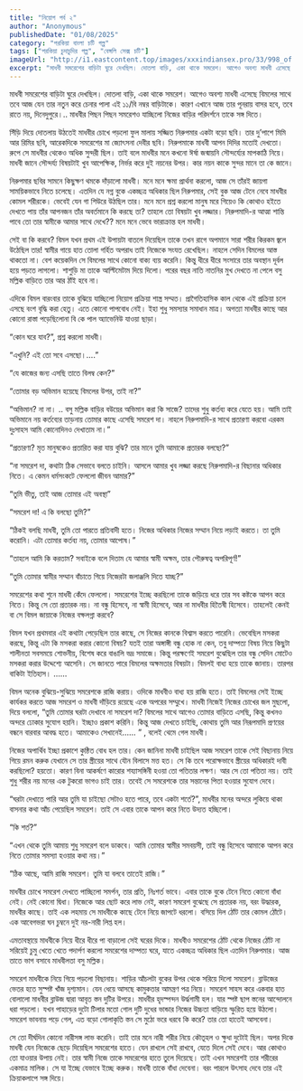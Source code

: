 ```yaml
---
title: "নিয়োগ পর্ব ২"
author: "Anonymous"
publishedDate: "01/08/2025"
category: "পরকিয়া বাংলা চটি গল্প"
tags: ["পরকিয়া চুদাচুদির গল্প", "বেঙ্গলি সেক্স চটি"]
imageUrl: "http://i1.eastcontent.top/images/xxxindiansex.pro/33/998_of.jpg"
excerpt: "মাধবী সমরেশের বাড়িটা ঘুরে দেখছিল। দোতলা বাড়ি, একা থাকে সমরেশ। আগেও অবশ্য মাধবী এসেছে বিমলের সাথে তবে আজ যেন তার নতুন করে চেনার পালা এই ১১/বি নম্বর বাড়িটাকে। কারণ এখানে আজ তার পূনরায় বাসর হবে, তবে রাতে..."
---
```


মাধবী সমরেশের বাড়িটা ঘুরে দেখছিল। দোতলা বাড়ি, একা থাকে সমরেশ। আগেও অবশ্য মাধবী এসেছে বিমলের সাথে তবে আজ যেন তার নতুন করে চেনার পালা এই ১১/বি নম্বর বাড়িটাকে। কারণ এখানে আজ তার পূনরায় বাসর হবে, তবে রাতে নয়, দিনেদুপুরে।.. মাধবীর পিছন পিছন সমরেশও যাচ্ছিলো নিজের বাড়ির পরিদর্শনে তাকে সঙ্গ দিতে।


সিঁড়ি দিয়ে দোতলায় উঠতেই মাধবীর চোখে পড়লো ফুল মালায় সজ্জিত নিরুপমার একটা বড়ো ছবি। তার দু’পাশে মিমি আর রিমির ছবি, আরেকদিকে সমরেশের মা জ্যোৎসনা দেবীর ছবি। নিরুপমাকে মাধবী আপন দিদির মতোই দেখতো। রুপে সে মাধবীর থেকেও অধিক সুন্দরী ছিল। তাই বলে মাধবীর মনে কখনো ঈর্ষা জন্মায়নি সৌন্দর্য্যের মাপকাঠি নিয়ে। মাধবী জানে সৌন্দর্য্য বিষয়টাই খুব আপেক্ষিক, নির্ভর করে দুই নয়নের উপর। কার নয়ন কাকে সুন্দর মানে তা কে জানে।


নিরুপমার ছবির সামনে কিছুক্ষণ থমকে দাঁড়ালো মাধবী। মনে মনে ক্ষমা প্রার্থনা করলো, আজ সে তাঁরই জায়গা সাময়িকভাবে নিতে চলেছে। এতদিন যে নগ্ন বুকে একচ্ছত্র অধিকার ছিল নিরুপমার, সেই বুক আজ টেনে নেবে মাধবীর কোমল শরীরকে। ভেবেই যেন গা শিউরে উঠছিল তার। মনে মনে প্রশ্ন করলো মানুষ মরে গিয়েও কি কোথাও হইতে দেখতে পায় তাঁর আপনজন তাঁর অবর্তমানে কি করছে তা? তাহলে তো বিষয়টা খুব লজ্জার। নিরুপমাদি-র আত্মা শান্তি পাবে তো তার স্বামীকে আমার সাথে দেখে?? মনে মনে ভেবে ভারাক্রান্ত হল মাধবী।


সেই বা কি করবে? বিমল যখন প্রথম এই উপায়টা বাতলে দিয়েছিল তাকে তখন রাগে অপমানে সারা শরীর কিরকম জ্বলে উঠেছিল তার! স্বামীর গায়ে হাত তোলা গর্হিত অপরাধ তাই নিজেকে সংযত রেখেছিল। নাহলে সেদিন বিমলের আস্ত থাকতো না। বেশ কয়েকদিন সে বিমলের সাথে কোনো বাক্য ব্যয় করেনি। কিন্তু ধীরে ধীরে সংসারে তার অবস্থান দূর্বল হয়ে পড়তে লাগলো। শাশুড়ি মা তাকে আল্টিমেটাম দিয়ে দিলো। পরের বছর নাতি নাতনির মুখ দেখতে না পেলে বসু মল্লিক বাড়িতে তার আর ঠাঁই হবে না।


এদিকে বিমল বারংবার তাকে বুঝিয়ে যাচ্ছিলো নিয়োগ প্রক্রিয়া শাস্ত্র সম্মত। প্রাগৈতিহাসিক কাল থেকে এই প্রক্রিয়া চলে এসছে বংশ বৃদ্ধি করা হেতু। এতে কোনো পাপবোধ নেই। ইহা শুধু সমস্যার সমাধান মাত্র। অগত্যা মাধবীর কাছে আর কোনো রাস্তা পড়েছিলোনা বি কে পাল অ্যাভেনিউ যাওয়া ছাড়া।


“কোন ঘরে যাব?”, প্রশ্ন করলো মাধবী।


“এখুনি? এই তো সবে এসছো।….”


“যে কাজের জন্য এসছি তাতে বিলম্ব কেন?”


“তোমার বড় অভিমান হয়েছে বিমলের উপর, তাই না?”


“অভিমান? না না। .. বসু মল্লিক বাড়ির বউয়ের অভিমান করা কি সাজে? তাদের শুধু কর্তব্য করে যেতে হয়। আমি তাই অভিমানে নয় কর্তব্যের তাড়নায় তোমার কাছে এসেছি সমরেশ দা। নাহলে নিরুপমাদি-র সাথে প্রতারণা করবো এরকম দুঃসাহস আমি কোনোদিনও দেখাতাম না।”


“প্রতারণা? মৃত মানুষকেও প্রতারিত করা যায় বুঝি? তার মানে তুমি আমাকে প্রতারক বলছো?”


“না সমরেশ দা, কথাটা ঠিক সেভাবে বলতে চাইনি। আসলে আমার খুব লজ্জা করছে নিরুপমাদি-র বিছানার অধিকার নিতে। এ কেমন ধর্মসংকটে ফেললো জীবন আমার?”


“তুমি ভীতু, তাই আজ তোমার এই অবস্থা”


“সমরেশ দা! এ কি বলছো তুমি?”


“ঠিকই বলছি মাধবী, তুমি তো পারতে প্রতিবাদী হতে। নিজের অধিকার নিজের সম্মান নিয়ে লড়াই করতে। তা তুমি করোনি। এটা তোমার কর্তব্য নয়, তোমার আপোষ।”


“তাহলে আমি কি করতাম? সবাইকে বলে দিতাম যে আমার স্বামী অক্ষম, তার পৌরুষত্ব অপরিপূর্ণ!”


“তুমি তোমার স্বামীর সম্মান বাঁচাতে গিয়ে নিজেরটা জলাঞ্জলি দিতে যাচ্ছ?”


সমরেশের কথা শুনে মাধবী কেঁদে ফেললো। সমরেশের ইচ্ছে করছিলো তাকে জড়িয়ে ধরে তার সব কষ্টকে আপন করে নিতে। কিন্তু সে তো প্রতারক নয়। না বন্ধু হিসেবে, না স্বামী হিসেবে, আর না মাধবীর হিতৈষী হিসেবে। তাহলেই কেনই বা সে বিমল জায়াকে নিজের বক্ষলগ্না করবে?


বিমল যখন প্রথমবার এই কথাটা পেড়েছিল তার কাছে, সে নিজের কানকে বিশ্বাস করতে পারেনি। ভেবেছিল মসকরা করছে, কিন্তু এটা কি মসকরা করার কোনো বিষয়? যতই তারা অঙ্গাঙ্গী বন্ধু হোক না কেন, তবু দাম্পত্য বিষয় নিয়ে কিছুটা শালীনতা সবসময়ে শোভনীয়, বিশেষ করে বাঙালি ভদ্র সমাজে। কিন্তু পরক্ষণেই সমরেশ বুঝেছিল তার বন্ধু সেদিন মোটেও মসকরা করার উদ্দেশ্যে আসেনি। সে জানতে পারে বিমলের অক্ষমতার বিষয়টা। বিমলই বাধ্য হয়ে তাকে জানায়। তারপর বাকিটা ইতিহাস। ……


বিমল অনেক বুঝিয়ে-সুঝিয়ে সমরেশকে রাজি করায়। ওদিকে মাধবীও বাধ্য হয় রাজি হতে। তাই বিমলের সেই ইচ্ছে কার্যকর করতে আজ সমরেশ ও মাধবী দাঁড়িয়ে রয়েছে একে অপরের সম্মুখে। মাধবী নিজেই নিজের চোখের জল মুছলো, দিয়ে বললো, “তুমি তোমার ঘরটা দেখাবে না সমরেশ দা? বিমলের সাথে আগেও তোমার বাড়িতে এসছি, কিন্তু কখনও অন্দরে ঢোকার সুযোগ হয়নি। ইচ্ছাও প্রকাশ করিনি। কিন্তু আজ দেখতে চাইছি, কোথায় তুমি আর নিরূপমাদি প্রণয়ের বন্ধনে বারবার আবদ্ধ হতে। আমাকেও সেখানেই…… ” , বলেই থেমে গেল মাধবী।


নিজের অপার্থিব ইচ্ছা প্রকাশে কুন্ঠিত বোধ হল তার। কেন জানিনা মাধবী চাইছিল আজ সমরেশ তাকে সেই বিছানায় নিয়ে গিয়ে রমন করুক যেখানে সে তার স্ত্রীয়ের সাথে যৌন বিলাসে মত্ত হত। সে কি তবে পরোক্ষভাবে স্ত্রীয়ের অধিকারই দাবী করছিলো? হয়তো। কারণ বিনা আকর্ষণে কারোর শয্যাসঙ্গিনী হওয়া তো পতিতার লক্ষণ। আর সে তো পতিতা নয়। তাই শুধু শরীর নয় মনের এক টুকরো ভাগও চাই তার। তবেই সে সমরেশকে তার সন্তানের পিতা হওয়ার সুযোগ দেবে।


“ঘরটা দেখাতে পারি আর তুমি যা চাইছো সেটাও হতে পারে, তবে একটা শর্তে?”, মাধবীর মনের অন্দরে লুকিয়ে থাকা বাসনার কথা আঁচ পেয়েছিল সমরেশ। তাই সে এবার তাকে আপন করে নিতে উদ্যত হচ্ছিলো।


“কি শর্ত?”


“এখন থেকে তুমি আমায় শুধু সমরেশ বলে ডাকবে। আমি তোমার স্বামীর সমবয়সী, তাই বন্ধু হিসেবে আমাকে আপন করে নিতে তোমার সমস্যা হওয়ার কথা নয়।”


“ঠিক আছে, আমি রাজি সমরেশ। তুমি যা বলবে তাতেই রাজি।”


মাধবীর চোখে সমরেশ দেখতে পাচ্ছিলো সমর্পন, তার প্রতি, নিঃশর্ত ভাবে। এবার তাকে বুকে টেনে নিতে কোনো বাঁধা নেই। নেই কোনো দ্বিধা। নিজেকে আর ছোট করে লাভ নেই, কারণ সমরেশ বুঝেছে সে প্রতারক নয়, বরং উদ্ধারক, মাধবীর কাছে। তাই এক লহমায় সে মাধবীকে কাছে টেনে নিয়ে জাপটে ধরলো। বসিয়ে দিল ঠোঁট তার কোমল ঠোঁটে। এক আবেগভরা ঘন চুম্বনে দুই নর-নারী লিপ্ত হল।


এমতাবস্থায়ে মাধবীকে নিয়ে ধীরে ধীরে পা বাড়ালো সেই ঘরের দিকে। মাধবীও সমরেশের ঠোঁট থেকে নিজের ঠোঁট না সরিয়েই চুমু খেতে খেতে পদার্পণ করলো সমরেশের দাম্পত্য ঘরে, যাতে একচ্ছত্র অধিকার ছিল এতদিন নিরুপমার। আজ তাতে ভাগ বসাবে মাধবীলতা বসু মল্লিক।


সমরেশ মাধবীকে নিয়ে গিয়ে পড়লো বিছানায়। শাড়ির আঁচলটা বুকের উপর থেকে সরিয়ে দিলো সমরেশ। ব্লাউজের ভেতর হতে সুস্পষ্ট খাঁজ দৃশ্যমান। যেন ধেয়ে আসছে কামুকতার আমন্ত্রণ পত্র নিয়ে। সমরেশ সাহস করে একবার হাত বোলালো মাধবীর ব্লাউজ দ্বারা আবৃত স্তন দুটির উপরে। মাধবীর হৃদস্পন্দন উর্দ্ধগামী হল। যার স্পষ্ট ছাপ স্তনের আন্দোলনে ধরা পড়লো। যখন পাহাড়ের দুটো টিলার মতো গোল দুটি দুধের ভান্ডার নিজের উচ্চতা বাড়িয়ে স্ফুরিত হয়ে উঠলো। সমরেশ ভাবনায় পড়ে গেল, এত বড়ো গোলাকৃতি স্তন সে মুঠো ভরে ধরবে কি করে? তার তো হাতেই আসবেনা।


সে তো দীর্ঘদিন কোনো নারীসঙ্গ লাভ করেনি। তাই তার মনে নারী শরীর নিয়ে কৌতূহল ও ক্ষুধা দুটোই ছিল। অপর দিকে মাধবী যেন নিজেকে ছেড়ে দিয়েছিল সমরেশের হাতে। যেন রাখলে সেই রাখবে, যেতে দিলে সেই দেবে। আর কোথাও তো যাওয়ার উপায় নেই। তার স্বামী নিজে তাকে সমরেশের হাতে তুলে দিয়েছে। তাই এখন সমরেশই তার শরীরের একমাত্র মালিক। সে যা ইচ্ছে যেভাবে ইচ্ছে করুক। মাধবী তাকে বাঁধা দেবেনা। বরং পারলে উৎসাহ দেবে তার এই ক্রিয়াকলাপে সঙ্গ দিয়ে।
